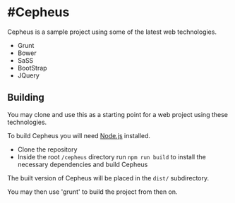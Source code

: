 #Cepheus
============================================================================

Cepheus is a sample project using some of the latest web technologies.

- Grunt
- Bower
- SaSS
- BootStrap
- JQuery

## Building
You may clone and use this as a starting point for a web project using these technologies.

To build Cepheus you will need [Node.js](http://nodejs.org/download/) installed.

- Clone the repository
- Inside the root `/cepheus` directory run `npm run build` to install the necessary dependencies and build Cepheus

The built version of Cepheus will be placed in the `dist/` subdirectory.

You may then use 'grunt' to build the project from then on.
